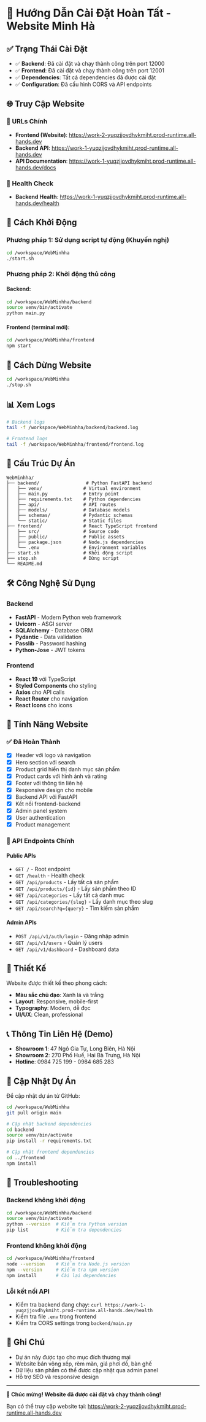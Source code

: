 # 🎉 Hướng Dẫn Cài Đặt Hoàn Tất - Website Minh Hà

## ✅ Trạng Thái Cài Đặt
- ✅ **Backend**: Đã cài đặt và chạy thành công trên port 12000
- ✅ **Frontend**: Đã cài đặt và chạy thành công trên port 12001
- ✅ **Dependencies**: Tất cả dependencies đã được cài đặt
- ✅ **Configuration**: Đã cấu hình CORS và API endpoints

## 🌐 Truy Cập Website

### 🔗 URLs Chính
- **Frontend (Website)**: https://work-2-yuqzjjovdhykmiht.prod-runtime.all-hands.dev
- **Backend API**: https://work-1-yuqzjjovdhykmiht.prod-runtime.all-hands.dev
- **API Documentation**: https://work-1-yuqzjjovdhykmiht.prod-runtime.all-hands.dev/docs

### 🏥 Health Check
- **Backend Health**: https://work-1-yuqzjjovdhykmiht.prod-runtime.all-hands.dev/health

## 🚀 Cách Khởi Động

### Phương pháp 1: Sử dụng script tự động (Khuyến nghị)
```bash
cd /workspace/WebMinhha
./start.sh
```

### Phương pháp 2: Khởi động thủ công

#### Backend:
```bash
cd /workspace/WebMinhha/backend
source venv/bin/activate
python main.py
```

#### Frontend (terminal mới):
```bash
cd /workspace/WebMinhha/frontend
npm start
```

## 🛑 Cách Dừng Website
```bash
cd /workspace/WebMinhha
./stop.sh
```

## 📊 Xem Logs
```bash
# Backend logs
tail -f /workspace/WebMinhha/backend/backend.log

# Frontend logs
tail -f /workspace/WebMinhha/frontend/frontend.log
```

## 🔧 Cấu Trúc Dự Án
```
WebMinhha/
├── backend/                 # Python FastAPI backend
│   ├── venv/               # Virtual environment
│   ├── main.py             # Entry point
│   ├── requirements.txt    # Python dependencies
│   ├── api/                # API routes
│   ├── models/             # Database models
│   ├── schemas/            # Pydantic schemas
│   └── static/             # Static files
├── frontend/               # React TypeScript frontend
│   ├── src/                # Source code
│   ├── public/             # Public assets
│   ├── package.json        # Node.js dependencies
│   └── .env                # Environment variables
├── start.sh                # Khởi động script
├── stop.sh                 # Dừng script
└── README.md
```

## 🛠️ Công Nghệ Sử Dụng

### Backend
- **FastAPI** - Modern Python web framework
- **Uvicorn** - ASGI server
- **SQLAlchemy** - Database ORM
- **Pydantic** - Data validation
- **Passlib** - Password hashing
- **Python-Jose** - JWT tokens

### Frontend
- **React 19** với TypeScript
- **Styled Components** cho styling
- **Axios** cho API calls
- **React Router** cho navigation
- **React Icons** cho icons

## 📱 Tính Năng Website

### ✅ Đã Hoàn Thành
- [x] Header với logo và navigation
- [x] Hero section với search
- [x] Product grid hiển thị danh mục sản phẩm
- [x] Product cards với hình ảnh và rating
- [x] Footer với thông tin liên hệ
- [x] Responsive design cho mobile
- [x] Backend API với FastAPI
- [x] Kết nối frontend-backend
- [x] Admin panel system
- [x] User authentication
- [x] Product management

### 🔄 API Endpoints Chính

#### Public APIs
- `GET /` - Root endpoint
- `GET /health` - Health check
- `GET /api/products` - Lấy tất cả sản phẩm
- `GET /api/products/{id}` - Lấy sản phẩm theo ID
- `GET /api/categories` - Lấy tất cả danh mục
- `GET /api/categories/{slug}` - Lấy danh mục theo slug
- `GET /api/search?q={query}` - Tìm kiếm sản phẩm

#### Admin APIs
- `POST /api/v1/auth/login` - Đăng nhập admin
- `GET /api/v1/users` - Quản lý users
- `GET /api/v1/dashboard` - Dashboard data

## 🎨 Thiết Kế

Website được thiết kế theo phong cách:
- **Màu sắc chủ đạo**: Xanh lá và trắng
- **Layout**: Responsive, mobile-first
- **Typography**: Modern, dễ đọc
- **UI/UX**: Clean, professional

## 📞 Thông Tin Liên Hệ (Demo)

- **Showroom 1**: 47 Ngô Gia Tự, Long Biên, Hà Nội
- **Showroom 2**: 270 Phố Huế, Hai Bà Trưng, Hà Nội
- **Hotline**: 0984 725 199 - 0984 685 283

## 🔄 Cập Nhật Dự Án

Để cập nhật dự án từ GitHub:
```bash
cd /workspace/WebMinhha
git pull origin main

# Cập nhật backend dependencies
cd backend
source venv/bin/activate
pip install -r requirements.txt

# Cập nhật frontend dependencies
cd ../frontend
npm install
```

## 🐛 Troubleshooting

### Backend không khởi động
```bash
cd /workspace/WebMinhha/backend
source venv/bin/activate
python --version  # Kiểm tra Python version
pip list          # Kiểm tra dependencies
```

### Frontend không khởi động
```bash
cd /workspace/WebMinhha/frontend
node --version    # Kiểm tra Node.js version
npm --version     # Kiểm tra npm version
npm install       # Cài lại dependencies
```

### Lỗi kết nối API
- Kiểm tra backend đang chạy: `curl https://work-1-yuqzjjovdhykmiht.prod-runtime.all-hands.dev/health`
- Kiểm tra file `.env` trong frontend
- Kiểm tra CORS settings trong `backend/main.py`

## 📝 Ghi Chú

- Dự án này được tạo cho mục đích thương mại
- Website bán võng xếp, rèm màn, giá phơi đồ, bàn ghế
- Dữ liệu sản phẩm có thể được cập nhật qua admin panel
- Hỗ trợ SEO và responsive design

---

**🎉 Chúc mừng! Website đã được cài đặt và chạy thành công!**

Bạn có thể truy cập website tại: https://work-2-yuqzjjovdhykmiht.prod-runtime.all-hands.dev